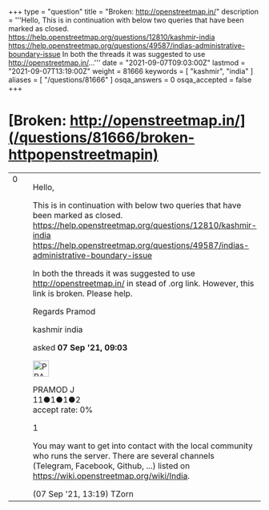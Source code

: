 +++
type = "question"
title = "Broken: http://openstreetmap.in/"
description = '''Hello, This is in continuation with below two queries that have been marked as closed. https://help.openstreetmap.org/questions/12810/kashmir-india https://help.openstreetmap.org/questions/49587/indias-administrative-boundary-issue In both the threads it was suggested to use http://openstreetmap.in/...'''
date = "2021-09-07T09:03:00Z"
lastmod = "2021-09-07T13:19:00Z"
weight = 81666
keywords = [ "kashmir", "india" ]
aliases = [ "/questions/81666" ]
osqa_answers = 0
osqa_accepted = false
+++

<div class="headNormal">

# [Broken: http://openstreetmap.in/](/questions/81666/broken-httpopenstreetmapin)

</div>

<div id="main-body">

<div id="askform">

<table id="question-table" style="width:100%;">
<colgroup>
<col style="width: 50%" />
<col style="width: 50%" />
</colgroup>
<tbody>
<tr>
<td style="width: 30px; vertical-align: top"><div class="vote-buttons">
<span id="post-81666-upvote" class="ajax-command post-vote up" rel="nofollow" title="I like this post (click again to cancel)"> </span>
<div id="post-81666-score" class="post-score" title="current number of votes">
0
</div>
<span id="post-81666-downvote" class="ajax-command post-vote down" rel="nofollow" title="I dont like this post (click again to cancel)"> </span> <span id="favorite-mark" class="ajax-command favorite-mark" rel="nofollow" title="mark/unmark this question as favorite (click again to cancel)"> </span>
<div id="favorite-count" class="favorite-count">
&#10;</div>
</div></td>
<td><div id="item-right">
<div class="question-body">
<p>Hello,</p>
<p>This is in continuation with below two queries that have been marked as closed. <a href="https://help.openstreetmap.org/questions/12810/kashmir-india">https://help.openstreetmap.org/questions/12810/kashmir-india</a> <a href="https://help.openstreetmap.org/questions/49587/indias-administrative-boundary-issue">https://help.openstreetmap.org/questions/49587/indias-administrative-boundary-issue</a></p>
<p>In both the threads it was suggested to use <a href="http://openstreetmap.in/">http://openstreetmap.in/</a> in stead of .org link. However, this link is broken. Please help.</p>
<p>Regards Pramod</p>
</div>
<div id="question-tags" class="tags-container tags">
<span class="post-tag tag-link-kashmir" rel="tag" title="see questions tagged &#39;kashmir&#39;">kashmir</span> <span class="post-tag tag-link-india" rel="tag" title="see questions tagged &#39;india&#39;">india</span>
</div>
<div id="question-controls" class="post-controls">
&#10;</div>
<div class="post-update-info-container">
<div class="post-update-info post-update-info-user">
<p>asked <strong>07 Sep '21, 09:03</strong></p>
<img src="https://secure.gravatar.com/avatar/92c58d5f36fc06327a4ba6704abc171d?s=32&amp;d=identicon&amp;r=g" class="gravatar" width="32" height="32" alt="PRAMOD%20J&#39;s gravatar image" />
<p><span>PRAMOD J</span><br />
<span class="score" title="11 reputation points">11</span><span title="1 badges"><span class="badge1">●</span><span class="badgecount">1</span></span><span title="1 badges"><span class="silver">●</span><span class="badgecount">1</span></span><span title="2 badges"><span class="bronze">●</span><span class="badgecount">2</span></span><br />
<span class="accept_rate" title="Rate of the user&#39;s accepted answers">accept rate:</span> <span title="PRAMOD J has no accepted answers">0%</span></p>
</div>
</div>
<div id="comments-container-81666" class="comments-container">
<span id="81670"></span>
<div id="comment-81670" class="comment">
<div id="post-81670-score" class="comment-score">
1
</div>
<div class="comment-text">
<p>You may want to get into contact with the local community who runs the server. There are several channels (Telegram, Facebook, Github, ...) listed on <a href="https://wiki.openstreetmap.org/wiki/India">https://wiki.openstreetmap.org/wiki/India</a>.</p>
</div>
<div id="comment-81670-info" class="comment-info">
<span class="comment-age">(07 Sep '21, 13:19)</span> <span class="comment-user userinfo">TZorn</span>
</div>
</div>
</div>
<div id="comment-tools-81666" class="comment-tools">
&#10;</div>
<div class="clear">
&#10;</div>
<div id="comment-81666-form-container" class="comment-form-container">
&#10;</div>
<div class="clear">
&#10;</div>
</div></td>
</tr>
</tbody>
</table>

</div>

</div>


